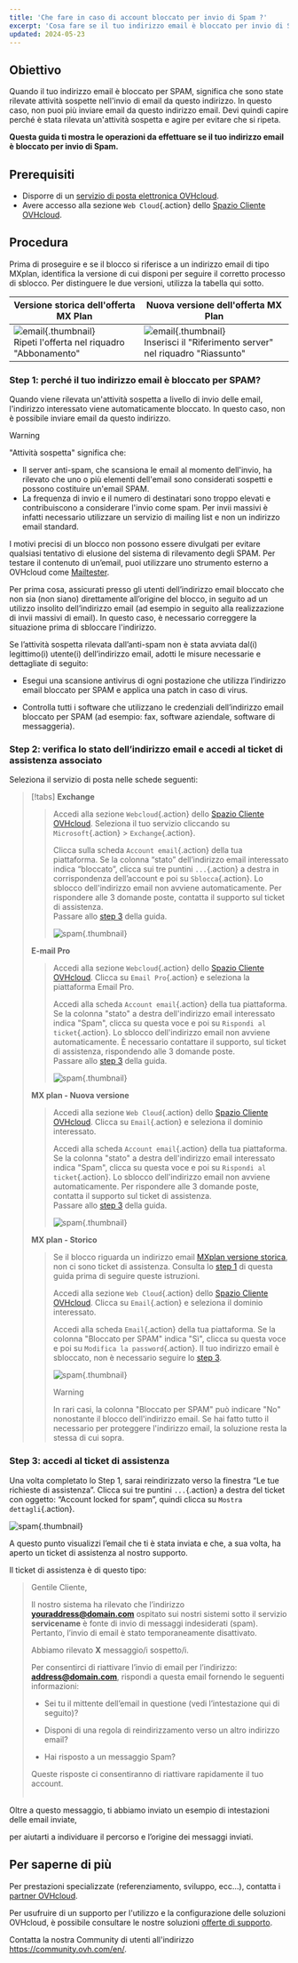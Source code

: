 ```yaml
---
title: 'Che fare in caso di account bloccato per invio di Spam ?'
excerpt: 'Cosa fare se il tuo indirizzo email è bloccato per invio di Spam'
updated: 2024-05-23
---
```


## Obiettivo

Quando il tuo indirizzo email è bloccato per SPAM, significa che sono state rilevate attività sospette nell'invio di email da questo indirizzo. In questo caso, non puoi più inviare email da questo indirizzo email. Devi quindi capire perché è stata rilevata un'attività sospetta e agire per evitare che si ripeta.

**Questa guida ti mostra le operazioni da effettuare se il tuo indirizzo email è bloccato per invio di Spam.**

## Prerequisiti

- Disporre di un [servizio di posta elettronica OVHcloud](/links/web/emails).
- Avere accesso alla sezione `Web Cloud`{.action} dello [Spazio Cliente OVHcloud](/links/manager).

## Procedura <a name="instructions"></a>

Prima di proseguire e se il blocco si riferisce a un indirizzo email di tipo MXplan, identifica la versione di cui disponi per seguire il corretto processo di sblocco. Per distinguere le due versioni, utilizza la tabella qui sotto.

|Versione storica dell'offerta MX Plan|Nuova versione dell'offerta MX Plan|
|---|---|
|![email](images/mxplan-starter-legacy-step1.png){.thumbnail}<br> Ripeti l'offerta nel riquadro "Abbonamento"|![email](images/mxplan-starter-new-step1.png){.thumbnail}<br>Inserisci il "Riferimento server" nel riquadro "Riassunto"|

### Step 1: perché il tuo indirizzo email è bloccato per SPAM? <a name="step1"></a>

Quando viene rilevata un'attività sospetta a livello di invio delle email, l'indirizzo interessato viene automaticamente bloccato. In questo caso, non è possibile inviare email da questo indirizzo.

> [!warning]
>
> "Attività sospetta" significa che:
>
> - Il server anti-spam, che scansiona le email al momento dell'invio, ha rilevato che uno o più elementi dell'email sono considerati sospetti e possono costituire un'email SPAM.
> - La frequenza di invio e il numero di destinatari sono troppo elevati e contribuiscono a considerare l'invio come spam. Per invii massivi è infatti necessario utilizzare un servizio di mailing list e non un indirizzo email standard.
>
> I motivi precisi di un blocco non possono essere divulgati per evitare qualsiasi tentativo di elusione del sistema di rilevamento degli SPAM. Per testare il contenuto di un’email, puoi utilizzare uno strumento esterno a OVHcloud come [Mailtester](https://www.mail-tester.com/).
>

Per prima cosa, assicurati presso gli utenti dell’indirizzo email bloccato che non sia (non siano) direttamente all’origine del blocco, in seguito ad un utilizzo insolito dell’indirizzo email (ad esempio in seguito alla realizzazione di invii massivi di email). In questo caso, è necessario correggere la situazione prima di sbloccare l'indirizzo.

Se l’attività sospetta rilevata dall’anti-spam non è stata avviata dal(i) legittimo(i) utente(i) dell’indirizzo email, adotti le misure necessarie e dettagliate di seguito:

- Esegui una scansione antivirus di ogni postazione che utilizza l’indirizzo email bloccato per SPAM e applica una patch in caso di virus.

- Controlla tutti i software che utilizzano le credenziali dell’indirizzo email bloccato per SPAM (ad esempio: fax, software aziendale, software di messaggeria).

### Step 2: verifica lo stato dell’indirizzo email e accedi al ticket di assistenza associato

Seleziona il servizio di posta nelle schede seguenti:

> [!tabs]
> **Exchange**
>>
>> Accedi alla sezione `Webcloud`{.action} dello [Spazio Cliente OVHcloud](/links/manager). Seleziona il tuo servizio cliccando su `Microsoft`{.action} > `Exchange`{.action}.
>> 
>> Clicca sulla scheda `Account email`{.action} della tua piattaforma. Se la colonna “stato” dell’indirizzo email interessato indica “bloccato”, clicca sui tre puntini `...`{.action} a destra in corrispondenza dell’account e poi su `Sblocca`{.action}. Lo sblocco dell'indirizzo email non avviene automaticamente. Per rispondere alle 3 domande poste, contatta il supporto sul ticket di assistenza.<br>
>> Passare allo [step 3](#step3) della guida.
>>
>> ![spam](images/blocked-for-SPAM-01-01.png){.thumbnail}
>>
> **E-mail Pro**
>>
>> Accedi alla sezione `Webcloud`{.action} dello [Spazio Cliente OVHcloud](/links/manager). Clicca su `Email Pro`{.action} e seleziona la piattaforma Email Pro.
>>
>> Accedi alla scheda `Account email`{.action} della tua piattaforma. Se la colonna "stato" a destra dell'indirizzo email interessato indica "Spam", clicca su questa voce e poi su `Rispondi al ticket`{.action}. Lo sblocco dell'indirizzo email non avviene automaticamente. È necessario contattare il supporto, sul ticket di assistenza, rispondendo alle 3 domande poste. <br>
>> Passare allo [step 3](#step3) della guida.
>>
>> ![spam](images/blocked-for-SPAM-01-02.png){.thumbnail}
>>
> **MX plan - Nuova versione**
>>
>> Accedi alla sezione `Web Cloud`{.action} dello [Spazio Cliente OVHcloud](/links/manager). Clicca su `Email`{.action} e seleziona il dominio interessato.
>>
>> Accedi alla scheda `Account email`{.action} della tua piattaforma. Se la colonna "stato" a destra dell'indirizzo email interessato indica "Spam", clicca su questa voce e poi su `Rispondi al ticket`{.action}. Lo sblocco dell'indirizzo email non avviene automaticamente. Per rispondere alle 3 domande poste, contatta il supporto sul ticket di assistenza.<br>
>> Passare allo [step 3](#step3) della guida.
>>
>> ![spam](images/blocked-for-SPAM-01-03.png){.thumbnail}
>>
> **MX plan - Storico**
>>
>> Se il blocco riguarda un indirizzo email [MXplan versione storica](#instructions), non ci sono ticket di assistenza. Consulta lo [step 1](#step1) di questa guida prima di seguire queste istruzioni.
>>
>> Accedi alla sezione `Web Cloud`{.action} dello [Spazio Cliente OVHcloud](/links/manager). Clicca su `Email`{.action} e seleziona il dominio interessato.
>>
>> Accedi alla scheda `Email`{.action} della tua piattaforma. Se la colonna "Bloccato per SPAM" indica "Sì", clicca su questa voce e poi su `Modifica la password`{.action}. Il tuo indirizzo email è sbloccato, non è necessario seguire lo [step 3](#step3).
>>
>> ![spam](images/blocked-for-SPAM-01-04.png){.thumbnail}
>>
>> > [!warning]
>> >
>> > In rari casi, la colonna "Bloccato per SPAM" può indicare "No" nonostante il blocco dell'indirizzo email. Se hai fatto tutto il necessario per proteggere l'indirizzo email, la soluzione resta la stessa di cui sopra.

### Step 3: accedi al ticket di assistenza <a name="step3"></a>

Una volta completato lo Step 1, sarai reindirizzato verso la finestra “Le tue richieste di assistenza”. Clicca sui tre puntini `...`{.action} a destra del ticket con oggetto: “Account locked for spam”, quindi clicca su `Mostra dettagli`{.action}.

![spam](images/blocked-for-SPAM-02.png){.thumbnail}

A questo punto visualizzi l’email che ti è stata inviata e che, a sua volta, ha aperto un ticket di assistenza al nostro supporto.

Il ticket di assistenza è di questo tipo:

>
> Gentile Cliente,
>
> Il nostro sistema ha rilevato che l’indirizzo **youraddress@domain.com** ospitato sui nostri sistemi sotto il servizio **servicename** è fonte di invio di messaggi indesiderati (spam).
> Pertanto, l’invio di email è stato temporaneamente disattivato.
>
> Abbiamo rilevato **X** messaggio/i sospetto/i.
>
> Per consentirci di riattivare l’invio di email per l’indirizzo: **address@domain.com**,
> rispondi a questa email fornendo le seguenti informazioni:
>
> - Sei tu il mittente dell’email in questione (vedi l’intestazione qui di seguito)?
>
> - Disponi di una regola di reindirizzamento verso un altro indirizzo email?
>
> - Hai risposto a un messaggio Spam?
>
> Queste risposte ci consentiranno di riattivare rapidamente il tuo account.
> <br>
> <br>
>

Oltre a questo messaggio, ti abbiamo inviato un esempio di intestazioni delle email inviate,

per aiutarti a individuare il percorso e l’origine dei messaggi inviati.

## Per saperne di più <a name="go-further"></a>

Per prestazioni specializzate (referenziamento, sviluppo, ecc...), contatta i [partner OVHcloud](https://partner.ovhcloud.com/it/directory/).

Per usufruire di un supporto per l'utilizzo e la configurazione delle soluzioni OVHcloud, è possibile consultare le nostre soluzioni [offerte di supporto](https://www.ovhcloud.com/it/support-levels/).

Contatta la nostra Community di utenti all'indirizzo <https://community.ovh.com/en/>.